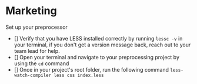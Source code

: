 # Marketing

Set up your preprocessor

- [] Verify that you have LESS installed correctly by running `lessc -v` in your
  terminal, if you don't get a version message back, reach out to your team lead
  for help.
- [] Open your terminal and navigate to your preprocessing project by using the
  `cd` command
- [] Once in your project's root folder, run the following command
  `less-watch-compiler less css index.less`
